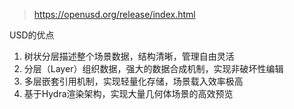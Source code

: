 
> https://openusd.org/release/index.html

USD的优点
1. 树状分层描述整个场景数据，结构清晰，管理自由灵活
2. 分层（Layer）组织数据，强大的数据合成机制，实现非破坏性编辑
3. 多层嵌套引用机制，实现轻量化存储，场景载入效率极高
4. 基于Hydra渲染架构，实现大量几何体场景的高效预览
